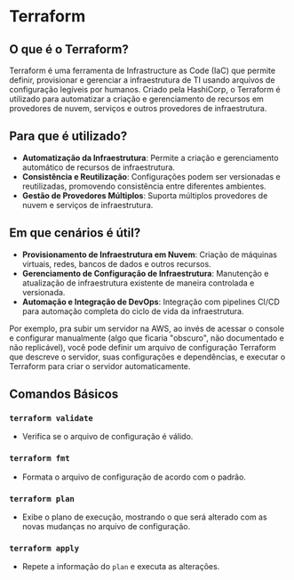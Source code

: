 # Terraform

## O que é o Terraform?

Terraform é uma ferramenta de Infrastructure as Code (IaC) que permite definir, provisionar e gerenciar a infraestrutura de TI usando arquivos de configuração legíveis por humanos. Criado pela HashiCorp, o Terraform é utilizado para automatizar a criação e gerenciamento de recursos em provedores de nuvem, serviços e outros provedores de infraestrutura.

## Para que é utilizado?

- **Automatização da Infraestrutura**: Permite a criação e gerenciamento automático de recursos de infraestrutura.
- **Consistência e Reutilização**: Configurações podem ser versionadas e reutilizadas, promovendo consistência entre diferentes ambientes.
- **Gestão de Provedores Múltiplos**: Suporta múltiplos provedores de nuvem e serviços de infraestrutura.

## Em que cenários é útil?

- **Provisionamento de Infraestrutura em Nuvem**: Criação de máquinas virtuais, redes, bancos de dados e outros recursos.
- **Gerenciamento de Configuração de Infraestrutura**: Manutenção e atualização de infraestrutura existente de maneira controlada e versionada.
- **Automação e Integração de DevOps**: Integração com pipelines CI/CD para automação completa do ciclo de vida da infraestrutura.

Por exemplo, pra subir um servidor na AWS, ao invés de acessar o console e configurar manualmente (algo que ficaria "obscuro", não documentado e não replicável), você pode definir um arquivo de configuração Terraform que descreve o servidor, suas configurações e dependências, e executar o Terraform para criar o servidor automaticamente.

## Comandos Básicos

### `terraform validate`
- Verifica se o arquivo de configuração é válido.

### `terraform fmt`
- Formata o arquivo de configuração de acordo com o padrão.

### `terraform plan`
- Exibe o plano de execução, mostrando o que será alterado com as novas mudanças no arquivo de configuração.

### `terraform apply`
- Repete a informação do `plan` e executa as alterações.
